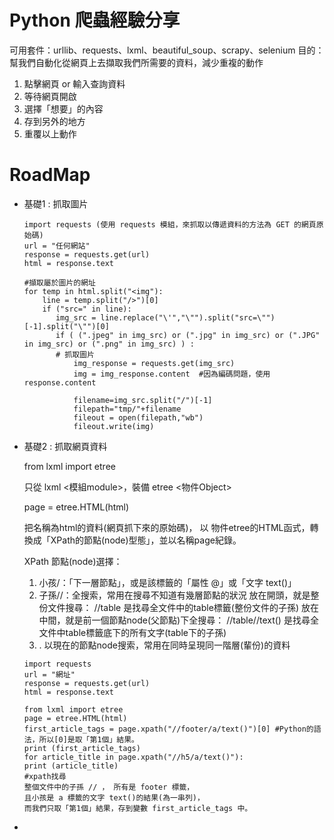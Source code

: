 # Python 爬蟲經驗分享
可用套件：urllib、requests、lxml、beautiful_soup、scrapy、selenium
目的：
幫我們自動化從網頁上去擷取我們所需要的資料，減少重複的動作
1. 點擊網頁 or 輸入查詢資料
2. 等待網頁開啟
3. 選擇「想要」的內容
4. 存到另外的地方
5. 重覆以上動作

# RoadMap
- 基礎1 : 抓取圖片

      import requests (使用 requests 模組，來抓取以傳遞資料的方法為 GET 的網頁原始碼)
      url = "任何網站"
      response = requests.get(url)
      html = response.text

      #擷取屬於圖片的網址
      for temp in html.split("<img"): 
          line = temp.split("/>")[0]
          if ("src=" in line):
             img_src = line.replace("\'","\"").split("src=\"")[-1].split("\"")[0]
             if ( (".jpeg" in img_src) or (".jpg" in img_src) or (".JPG" in img_src) or (".png" in img_src) ) :
             # 抓取圖片
                 img_response = requests.get(img_src)
                 img = img_response.content  #因為編碼問題，使用response.content
            
                 filename=img_src.split("/")[-1]
                 filepath="tmp/"+filename
                 fileout = open(filepath,"wb")
                 fileout.write(img)
- 基礎2 : 抓取網頁資料

    from lxml import etree 
    
    只從 lxml <模組module>，裝備 etree <物件Object>
    
    page = etree.HTML(html)
    
    把名稱為html的資料(網頁抓下來的原始碼)，
    以 物件etree的HTML函式，轉換成「XPath的節點(node)型態」，並以名稱page紀錄。
    
    XPath 節點(node)選擇：
    
     1. 小孩/：「下一層節點」，或是該標籤的「屬性 @」或「文字 text()」
     2. 子孫//：全搜索，常用在搜尋不知道有幾層節點的狀況
                        放在開頭，就是整份文件搜尋：
                              //table 是找尋全文件中的table標籤(整份文件的子孫)
                        放在中間，就是前一個節點node(父節點)下全搜尋：
                              //table//text() 是找尋全文件中table標籤底下的所有文字(table下的子孫)
     3. . 以現在的節點node搜索，常用在同時呈現同一階層(輩份)的資料
    

      import requests
      url = "網址"
      response = requests.get(url)
      html = response.text
      
      from lxml import etree
      page = etree.HTML(html)
      first_article_tags = page.xpath("//footer/a/text()")[0] #Python的語法，所以[0]是取「第1個」結果。
      print (first_article_tags)
      for article_title in page.xpath("//h5/a/text()"):
      print (article_title)
      #xpath找尋
      整個文件中的子孫 // ， 所有是 footer 標籤，
      且小孩是 a 標籤的文字 text()的結果(為一串列)，
      而我們只取「第1個」結果，存到變數 first_article_tags 中。
-

